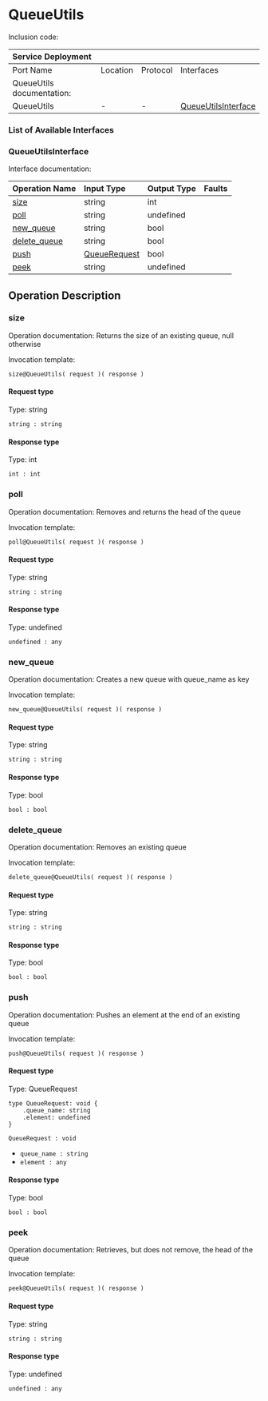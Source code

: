 # QueueUtils

Inclusion code: 

| Service Deployment |  |  |  |
| :--- | :--- | :--- | :--- |
| Port Name | Location | Protocol | Interfaces |
| QueueUtils documentation: |  |  |  |
| QueueUtils | - | - | [QueueUtilsInterface](queue_utils.md#QueueUtilsInterface) |

### List of Available Interfaces

### QueueUtilsInterface <a id="QueueUtilsInterface"></a>

Interface documentation:

| Operation Name | Input Type | Output Type | Faults |
| :--- | :--- | :--- | :--- |
| [size](queue_utils.md#size) | string | int |  |
| [poll](queue_utils.md#poll) | string | undefined |  |
| [new\_queue](queue_utils.md#new_queue) | string | bool |  |
| [delete\_queue](queue_utils.md#delete_queue) | string | bool |  |
| [push](queue_utils.md#push) | [QueueRequest](queue_utils.md#QueueRequest) | bool |  |
| [peek](queue_utils.md#peek) | string | undefined |  |

## Operation Description

### size <a id="size"></a>

Operation documentation: Returns the size of an existing queue, null otherwise

Invocation template:

```jolie
size@QueueUtils( request )( response )
```

#### Request type

Type: string

`string : string`

#### Response type

Type: int

`int : int`

### poll <a id="poll"></a>

Operation documentation: Removes and returns the head of the queue

Invocation template:

```jolie
poll@QueueUtils( request )( response )
```

#### Request type

Type: string

`string : string`

#### Response type

Type: undefined

`undefined : any`

### new\_queue <a id="new_queue"></a>

Operation documentation: Creates a new queue with queue\_name as key

Invocation template:

```jolie
new_queue@QueueUtils( request )( response )
```

#### Request type

Type: string

`string : string`

#### Response type

Type: bool

`bool : bool`

### delete\_queue <a id="delete_queue"></a>

Operation documentation: Removes an existing queue

Invocation template:

```jolie
delete_queue@QueueUtils( request )( response )
```

#### Request type

Type: string

`string : string`

#### Response type

Type: bool

`bool : bool`

### push <a id="push"></a>

Operation documentation: Pushes an element at the end of an existing queue

Invocation template:

```jolie
push@QueueUtils( request )( response )
```

#### Request type <a id="QueueRequest"></a>

Type: QueueRequest

```jolie
type QueueRequest: void {
    .queue_name: string
    .element: undefined
}
```

`QueueRequest : void`

* `queue_name : string`
* `element : any`

#### Response type

Type: bool

`bool : bool`

### peek <a id="peek"></a>

Operation documentation: Retrieves, but does not remove, the head of the queue

Invocation template:

```jolie
peek@QueueUtils( request )( response )
```

#### Request type

Type: string

`string : string`

#### Response type

Type: undefined

`undefined : any`


